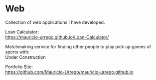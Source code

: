 # Web  

Collection of web applications I have developed. 

Loan Calculator:  
https://mauricio-urrego.github.io/Loan-Calculator/  

Matchmaking service for finding other people to play pick up games of sports with:  
Under Construction

Portfolio Site:  
https://github.com/Mauricio-Urrego/mauricio-urrego.github.io
